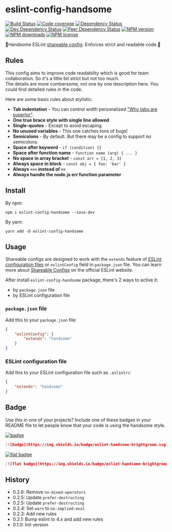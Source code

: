 # eslint-config-handsome

[![Build Status][ci-img]][ci-url]
[![Code coverage][cov-img]][cov-url]
[![Dependency Status][dep-img]][dep-url]
[![Dev Dependency Status][dev-dep-img]][dev-dep-url]
[![Peer Dependency Status][peer-dep-img]][peer-dep-url]
[![NPM version][npm-ver-img]][npm-url]
[![NPM downloads][npm-dl-img]][npm-url]
[![NPM license][npm-lc-img]][npm-url]

🤘Handsome ESLint [shareable config][eslint-shareable-config]. Enforces strict and readable code.🤘

## Rules

This config aims to improve code readability which is good for team collaboration. So it's a little bit strict but not too much.  
The details are more cumbersome, not one by one description here. You could find detailed rules in the code.

Here are some basic rules about stylistic:

- __Tab indentation__ - You can control width personalized ["Why tabs are superior"](http://lea.verou.me/2012/01/why-tabs-are-clearly-superior/).
- __One true brace style with single line allowed__
- __Single-quotes__ - Except to avoid escaping.
- __No unused variables__ - This one catches tons of bugs!
- __Semicolons__ - By default. But there may be a config to support no semicolons.
- __Space after keyword__ - `if (condition) {}`
- __Space after function name__ - `function name (arg) { ... }`
- __No space in array bracket__ - `const arr = [1, 2, 3]`
- __Always space in block__ - `const obj = { foo: 'bar' }`
- __Always `===` instead of `==`__
- __Always handle the node.js err function parameter__

## Install

By npm:

```shell
npm i eslint-config-handsome --save-dev
```

By yarn:

```shell
yarn add -D eslint-config-handsome
```

## Usage

Shareable configs are designed to work with the `extends` feature of [ESLint configuration files][eslint-config-file] or `eslintConfig` field in `package.json` file.
You can learn more about [Shareable Configs][eslint-shareable-config] on the official ESLint website.

After install `eslint-config-handsome` package, there's 2 ways to active it:

- by `package.json` file
- by ESLint configuration file

### `package.json` file

Add this to your `package.json` file:

```json
{
	"eslintConfig": {
		"extends": "handsome"
	}
}
```

### ESLint configuration file

Add this to your ESLint configuration file such as `.eslintrc`:

```json
{
	"extends": "handsome"
}
```

## Badge

Use this in one of your projects? Include one of these badges in your README file to let people know that your code is using the handsome style.

[![badge](https://img.shields.io/badge/eslint-handsome-brightgreen.svg)](https://github.com/poppinlp/eslint-config-handsome)

```markdown
[![badge](https://img.shields.io/badge/eslint-handsome-brightgreen.svg)](https://github.com/poppinlp/eslint-config-handsome)
```

[![flat badge](https://img.shields.io/badge/eslint-handsome-brightgreen.svg?style=flat-square)](https://github.com/poppinlp/eslint-config-handsome)

```markdown
[![flat badge](https://img.shields.io/badge/eslint-handsome-brightgreen.svg?style=flat-square)](https://github.com/poppinlp/eslint-config-handsome)
```

## History

- 0.2.6: Remove `no-mixed-operators`
- 0.2.5: Update `prefer-destructing`
- 0.2.5: Update `prefer-destructing`
- 0.2.4: Set `warn` to `no-implied-eval`
- 0.2.3: Add new rules
- 0.2.1: Bump eslint to 4.x and add new rules
- 0.1.0: Init version

[eslint-shareable-config]:http://eslint.org/docs/developer-guide/shareable-configs
[eslint-config-file]:http://eslint.org/docs/user-guide/configuring#configuration-file-formats

[ci-img]:https://img.shields.io/travis/poppinlp/eslint-config-handsome.svg?style=flat-square
[ci-url]:https://travis-ci.org/poppinlp/eslint-config-handsome

[cov-img]:https://img.shields.io/coveralls/poppinlp/eslint-config-handsome.svg?style=flat-square
[cov-url]:https://coveralls.io/github/poppinlp/eslint-config-handsome?branch=master

[dep-img]:https://img.shields.io/david/poppinlp/eslint-config-handsome.svg?style=flat-square
[dep-url]:https://david-dm.org/poppinlp/eslint-config-handsome

[dev-dep-img]:https://img.shields.io/david/dev/poppinlp/eslint-config-handsome.svg?style=flat-square
[dev-dep-url]:https://david-dm.org/poppinlp/eslint-config-handsome#info=devDependencies

[peer-dep-img]:https://img.shields.io/david/peer/webcomponents/generator-element.svg?style=flat-square
[peer-dep-url]:https://david-dm.org/poppinlp/eslint-config-handsome#info=devDependencies

[npm-ver-img]:https://img.shields.io/npm/v/eslint-config-handsome.svg?style=flat-square
[npm-dl-img]:https://img.shields.io/npm/dm/eslint-config-handsome.svg?style=flat-square
[npm-lc-img]:https://img.shields.io/npm/l/eslint-config-handsome.svg?style=flat-square
[npm-url]:https://www.npmjs.com/package/eslint-config-handsome
